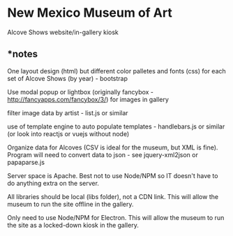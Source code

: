 # New Mexico Museum of Art
Alcove Shows website/in-gallery kiosk


## *notes

One layout design (html) but different color palletes and fonts (css) for each set of Alcove Shows (by year) - bootstrap

Use modal popup or lightbox (originally fancybox - http://fancyapps.com/fancybox/3/) for images in gallery

filter image data by artist - list.js or similar

use of template engine to auto populate templates - handlebars.js or similar (or look into reactjs or vuejs without node)

Organize data for Alcoves (CSV is ideal for the museum, but XML is fine). Program will need to convert data to json - see jquery-xml2json or papaparse.js

Server space is Apache. Best not to use Node/NPM so IT doesn't have to do anything extra on the server.

All libraries should be local (libs folder), not a CDN link. This will allow the museum to run the site offline in the gallery.

Only need to use Node/NPM for Electron. This will allow the museum to run the site as a locked-down kiosk in the gallery.
